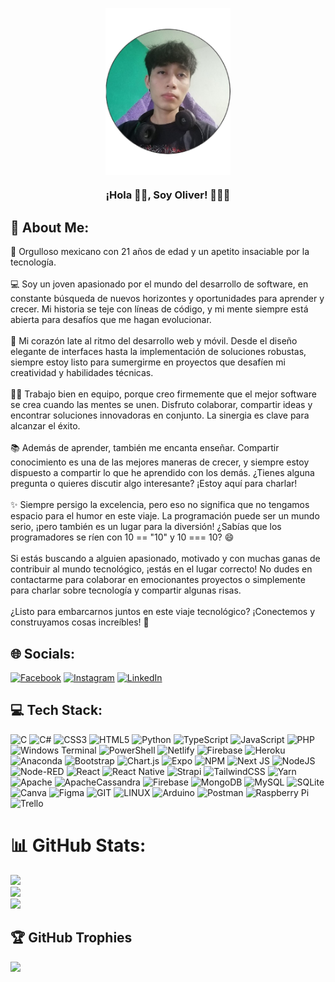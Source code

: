<p align="center" width="300">
   <img align="center" width="200" src="img/realmeimg.png" />
   <h3 align="center">¡Hola 👋🏼, Soy Oliver! 👨🏻‍💻</h3>
</p>

## 🚀 About Me:
🌮 Orgulloso mexicano con 21 años de edad y un apetito insaciable por la tecnología.
<br><br>
💻 Soy un joven apasionado por el mundo del desarrollo de software, en constante búsqueda de nuevos horizontes y oportunidades para aprender y crecer. Mi historia se teje con líneas de código, y mi mente siempre está abierta para desafíos que me hagan evolucionar.
<br><br>
🚀 Mi corazón late al ritmo del desarrollo web y móvil. Desde el diseño elegante de interfaces hasta la implementación de soluciones robustas, siempre estoy listo para sumergirme en proyectos que desafíen mi creatividad y habilidades técnicas.
<br><br>
👨‍💻 Trabajo bien en equipo, porque creo firmemente que el mejor software se crea cuando las mentes se unen. Disfruto colaborar, compartir ideas y encontrar soluciones innovadoras en conjunto. La sinergia es clave para alcanzar el éxito.
<br><br>
📚 Además de aprender, también me encanta enseñar. Compartir conocimiento es una de las mejores maneras de crecer, y siempre estoy dispuesto a compartir lo que he aprendido con los demás. ¿Tienes alguna pregunta o quieres discutir algo interesante? ¡Estoy aquí para charlar!
<br><br>
✨ Siempre persigo la excelencia, pero eso no significa que no tengamos espacio para el humor en este viaje. La programación puede ser un mundo serio, ¡pero también es un lugar para la diversión! ¿Sabías que los programadores se ríen con 10 == "10" y 10 === 10? 😄
<br><br>
Si estás buscando a alguien apasionado, motivado y con muchas ganas de contribuir al mundo tecnológico, ¡estás en el lugar correcto! No dudes en contactarme para colaborar en emocionantes proyectos o simplemente para charlar sobre tecnología y compartir algunas risas.
<br><br>
¿Listo para embarcarnos juntos en este viaje tecnológico? ¡Conectemos y construyamos cosas increíbles! 🚀


## 🌐 Socials:
[![Facebook](https://img.shields.io/badge/Facebook-%231877F2.svg?logo=Facebook&logoColor=white)](https://facebook.com/VISOSO24) [![Instagram](https://img.shields.io/badge/Instagram-%23E4405F.svg?logo=Instagram&logoColor=white)](https://instagram.com/visoso_24) [![LinkedIn](https://img.shields.io/badge/LinkedIn-%230077B5.svg?logo=linkedin&logoColor=white)](https://linkedin.com/in/oliver-gabriel-visoso-flores-9a59b4230) 

## 💻 Tech Stack:
![C](https://img.shields.io/badge/c-%2300599C.svg?style=for-the-badge&logo=c&logoColor=white) ![C#](https://img.shields.io/badge/c%23-%23239120.svg?style=for-the-badge&logo=c-sharp&logoColor=white) ![CSS3](https://img.shields.io/badge/css3-%231572B6.svg?style=for-the-badge&logo=css3&logoColor=white) ![HTML5](https://img.shields.io/badge/html5-%23E34F26.svg?style=for-the-badge&logo=html5&logoColor=white) ![Python](https://img.shields.io/badge/python-3670A0?style=for-the-badge&logo=python&logoColor=ffdd54) ![TypeScript](https://img.shields.io/badge/typescript-%23007ACC.svg?style=for-the-badge&logo=typescript&logoColor=white) ![JavaScript](https://img.shields.io/badge/javascript-%23323330.svg?style=for-the-badge&logo=javascript&logoColor=%23F7DF1E) ![PHP](https://img.shields.io/badge/php-%23777BB4.svg?style=for-the-badge&logo=php&logoColor=white) ![Windows Terminal](https://img.shields.io/badge/Windows%20Terminal-%234D4D4D.svg?style=for-the-badge&logo=windows-terminal&logoColor=white) ![PowerShell](https://img.shields.io/badge/PowerShell-%235391FE.svg?style=for-the-badge&logo=powershell&logoColor=white) ![Netlify](https://img.shields.io/badge/netlify-%23000000.svg?style=for-the-badge&logo=netlify&logoColor=#00C7B7) ![Firebase](https://img.shields.io/badge/firebase-%23039BE5.svg?style=for-the-badge&logo=firebase) ![Heroku](https://img.shields.io/badge/heroku-%23430098.svg?style=for-the-badge&logo=heroku&logoColor=white) ![Anaconda](https://img.shields.io/badge/Anaconda-%2344A833.svg?style=for-the-badge&logo=anaconda&logoColor=white) ![Bootstrap](https://img.shields.io/badge/bootstrap-%238511FA.svg?style=for-the-badge&logo=bootstrap&logoColor=white) ![Chart.js](https://img.shields.io/badge/chart.js-F5788D.svg?style=for-the-badge&logo=chart.js&logoColor=white) ![Expo](https://img.shields.io/badge/expo-1C1E24?style=for-the-badge&logo=expo&logoColor=#D04A37) ![NPM](https://img.shields.io/badge/NPM-%23CB3837.svg?style=for-the-badge&logo=npm&logoColor=white) ![Next JS](https://img.shields.io/badge/Next-black?style=for-the-badge&logo=next.js&logoColor=white) ![NodeJS](https://img.shields.io/badge/node.js-6DA55F?style=for-the-badge&logo=node.js&logoColor=white) ![Node-RED](https://img.shields.io/badge/Node--RED-%238F0000.svg?style=for-the-badge&logo=node-red&logoColor=white) ![React](https://img.shields.io/badge/react-%2320232a.svg?style=for-the-badge&logo=react&logoColor=%2361DAFB) ![React Native](https://img.shields.io/badge/react_native-%2320232a.svg?style=for-the-badge&logo=react&logoColor=%2361DAFB) ![Strapi](https://img.shields.io/badge/strapi-%232E7EEA.svg?style=for-the-badge&logo=strapi&logoColor=white) ![TailwindCSS](https://img.shields.io/badge/tailwindcss-%2338B2AC.svg?style=for-the-badge&logo=tailwind-css&logoColor=white) ![Yarn](https://img.shields.io/badge/yarn-%232C8EBB.svg?style=for-the-badge&logo=yarn&logoColor=white) ![Apache](https://img.shields.io/badge/apache-%23D42029.svg?style=for-the-badge&logo=apache&logoColor=white) ![ApacheCassandra](https://img.shields.io/badge/cassandra-%231287B1.svg?style=for-the-badge&logo=apache-cassandra&logoColor=white) ![Firebase](https://img.shields.io/badge/Firebase-039BE5?style=for-the-badge&logo=Firebase&logoColor=white) ![MongoDB](https://img.shields.io/badge/MongoDB-%234ea94b.svg?style=for-the-badge&logo=mongodb&logoColor=white) ![MySQL](https://img.shields.io/badge/mysql-%2300000f.svg?style=for-the-badge&logo=mysql&logoColor=white) ![SQLite](https://img.shields.io/badge/sqlite-%2307405e.svg?style=for-the-badge&logo=sqlite&logoColor=white) ![Canva](https://img.shields.io/badge/Canva-%2300C4CC.svg?style=for-the-badge&logo=Canva&logoColor=white) ![Figma](https://img.shields.io/badge/figma-%23F24E1E.svg?style=for-the-badge&logo=figma&logoColor=white) ![GIT](https://img.shields.io/badge/Git-fc6d26?style=for-the-badge&logo=git&logoColor=white) ![LINUX](https://img.shields.io/badge/Linux-FCC624?style=for-the-badge&logo=linux&logoColor=black) ![Arduino](https://img.shields.io/badge/-Arduino-00979D?style=for-the-badge&logo=Arduino&logoColor=white) ![Postman](https://img.shields.io/badge/Postman-FF6C37?style=for-the-badge&logo=postman&logoColor=white) ![Raspberry Pi](https://img.shields.io/badge/-RaspberryPi-C51A4A?style=for-the-badge&logo=Raspberry-Pi) ![Trello](https://img.shields.io/badge/Trello-%23026AA7.svg?style=for-the-badge&logo=Trello&logoColor=white)

# 📊 GitHub Stats:
![](https://github-readme-stats.vercel.app/api?username=VISOSO2403&theme=nightowl&hide_border=false&include_all_commits=true&count_private=true)<br/>
![](https://github-readme-streak-stats.herokuapp.com/?user=VISOSO2403&theme=nightowl&hide_border=false)<br/>
![](https://github-readme-stats.vercel.app/api/top-langs/?username=VISOSO2403&theme=nightowl&hide_border=false&include_all_commits=true&count_private=true&layout=compact)

## 🏆 GitHub Trophies
![](https://github-profile-trophy.vercel.app/?username=VISOSO2403&theme=tokyonight&no-frame=false&no-bg=false&margin-w=4)
